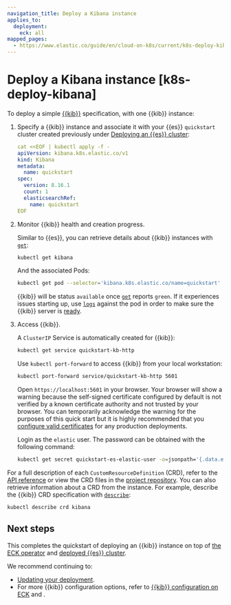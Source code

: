 ```yaml
---
navigation_title: Deploy a Kibana instance
applies_to:
  deployment:
    eck: all
mapped_pages:
  - https://www.elastic.co/guide/en/cloud-on-k8s/current/k8s-deploy-kibana.html
---
```


# Deploy a Kibana instance [k8s-deploy-kibana]

To deploy a simple [{{kib}}](/get-started/the-stack.md#stack-components-kibana) specification, with one {{kib}} instance:

1. Specify a {{kib}} instance and associate it with your {{es}} `quickstart` cluster created previously under [Deploying an {{es}} cluster](elasticsearch-deployment-quickstart.md):

    ```yaml
    cat <<EOF | kubectl apply -f -
    apiVersion: kibana.k8s.elastic.co/v1
    kind: Kibana
    metadata:
      name: quickstart
    spec:
      version: 8.16.1
      count: 1
      elasticsearchRef:
        name: quickstart
    EOF
    ```

2. Monitor {{kib}} health and creation progress.

    Similar to {{es}}, you can retrieve details about {{kib}} instances with [`get`](https://kubernetes.io/docs/reference/kubectl/generated/kubectl_get/):

    ```sh
    kubectl get kibana
    ```

    And the associated Pods:

    ```sh
    kubectl get pod --selector='kibana.k8s.elastic.co/name=quickstart'
    ```

    {{kib}} will be status `available` once [`get`](https://kubernetes.io/docs/reference/kubectl/generated/kubectl_get/) reports `green`. If it experiences issues starting up, use [`logs`](https://kubernetes.io/docs/reference/kubectl/generated/kubectl_logs/) against the pod in order to make sure the {{kib}} server is [ready](/troubleshoot/kibana/error-server-not-ready.md).

3. Access {{kib}}.

    A `ClusterIP` Service is automatically created for {{kib}}:

    ```sh
    kubectl get service quickstart-kb-http
    ```

    Use `kubectl port-forward` to access {{kib}} from your local workstation:

    ```sh
    kubectl port-forward service/quickstart-kb-http 5601
    ```

    Open `https://localhost:5601` in your browser. Your browser will show a warning because the self-signed certificate configured by default is not verified by a known certificate authority and not trusted by your browser. You can temporarily acknowledge the warning for the purposes of this quick start but it is highly recommended that you [configure valid certificates](/deploy-manage/security/secure-http-communications.md#k8s-setting-up-your-own-certificate) for any production deployments.

    Login as the `elastic` user. The password can be obtained with the following command:

    ```sh
    kubectl get secret quickstart-es-elastic-user -o=jsonpath='{.data.elastic}' | base64 --decode; echo
    ```


For a full description of each `CustomResourceDefinition` (CRD), refer to the [API reference](cloud-on-k8s://reference/api-docs.md) or view the CRD files in the [project repository](https://github.com/elastic/cloud-on-k8s/tree/2.16/config/crds). You can also retrieve information about a CRD from the instance. For example, describe the {{kib}} CRD specification with [`describe`](https://kubernetes.io/docs/reference/kubectl/generated/kubectl_describe/):

```sh
kubectl describe crd kibana
```

## Next steps

This completes the quickstart of deploying an {{kib}} instance on top of [the ECK operator](install-using-yaml-manifest-quickstart.md) and [deployed {{es}} cluster](elasticsearch-deployment-quickstart.md).

We recommend continuing to:
* [Updating your deployment](update-deployments.md).
* For more {{kib}} configuration options, refer to [{{kib}} configuration on ECK](kibana-configuration.md) and [](./configure-deployments.md).


